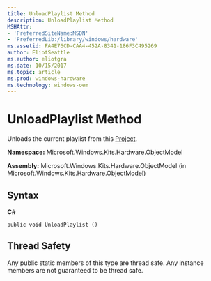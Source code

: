 ```yaml
---
title: UnloadPlaylist Method
description: UnloadPlaylist Method
MSHAttr:
- 'PreferredSiteName:MSDN'
- 'PreferredLib:/library/windows/hardware'
ms.assetid: FA4E76CD-CAA4-452A-8341-186F3C495269
author: EliotSeattle
ms.author: eliotgra
ms.date: 10/15/2017
ms.topic: article
ms.prod: windows-hardware
ms.technology: windows-oem
---
```


# UnloadPlaylist Method


Unloads the current playlist from this [Project](project-class.md).

**Namespace:** Microsoft.Windows.Kits.Hardware.ObjectModel

**Assembly:** Microsoft.Windows.Kits.Hardware.ObjectModel (in Microsoft.Windows.Kits.Hardware.ObjectModel)

## <span id="Syntax"></span><span id="syntax"></span><span id="SYNTAX"></span>Syntax


**C#**

`public void UnloadPlaylist ()`

## <span id="Thread_Safety"></span><span id="thread_safety"></span><span id="THREAD_SAFETY"></span>Thread Safety


Any public static members of this type are thread safe. Any instance members are not guaranteed to be thread safe.

 

 






